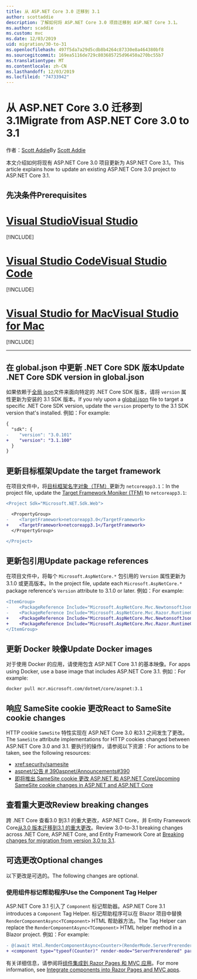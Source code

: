 ```yaml
---
title: 从 ASP.NET Core 3.0 迁移到 3.1
author: scottaddie
description: 了解如何将 ASP.NET Core 3.0 项目迁移到 ASP.NET Core 3.1。
ms.author: scaddie
ms.custom: mvc
ms.date: 12/03/2019
uid: migration/30-to-31
ms.openlocfilehash: 497f5da7a29d5cdb8b4264c87330e8a464380bf8
ms.sourcegitcommit: 169ea5116de729c803685725d96450a270bc55b7
ms.translationtype: MT
ms.contentlocale: zh-CN
ms.lasthandoff: 12/03/2019
ms.locfileid: "74733942"
---
```

# <a name="migrate-from-aspnet-core-30-to-31"></a><span data-ttu-id="0a71c-103">从 ASP.NET Core 3.0 迁移到 3.1</span><span class="sxs-lookup"><span data-stu-id="0a71c-103">Migrate from ASP.NET Core 3.0 to 3.1</span></span>

<span data-ttu-id="0a71c-104">作者：[Scott Addie](https://github.com/scottaddie)</span><span class="sxs-lookup"><span data-stu-id="0a71c-104">By [Scott Addie](https://github.com/scottaddie)</span></span>

<span data-ttu-id="0a71c-105">本文介绍如何将现有 ASP.NET Core 3.0 项目更新为 ASP.NET Core 3.1。</span><span class="sxs-lookup"><span data-stu-id="0a71c-105">This article explains how to update an existing ASP.NET Core 3.0 project to ASP.NET Core 3.1.</span></span>

## <a name="prerequisites"></a><span data-ttu-id="0a71c-106">先决条件</span><span class="sxs-lookup"><span data-stu-id="0a71c-106">Prerequisites</span></span>

# <a name="visual-studiotabvisual-studio"></a>[<span data-ttu-id="0a71c-107">Visual Studio</span><span class="sxs-lookup"><span data-stu-id="0a71c-107">Visual Studio</span></span>](#tab/visual-studio)

[!INCLUDE[](~/includes/net-core-prereqs-vs-3.1.md)]

# <a name="visual-studio-codetabvisual-studio-code"></a>[<span data-ttu-id="0a71c-108">Visual Studio Code</span><span class="sxs-lookup"><span data-stu-id="0a71c-108">Visual Studio Code</span></span>](#tab/visual-studio-code)

[!INCLUDE[](~/includes/net-core-prereqs-vsc-3.1.md)]

# <a name="visual-studio-for-mactabvisual-studio-mac"></a>[<span data-ttu-id="0a71c-109">Visual Studio for Mac</span><span class="sxs-lookup"><span data-stu-id="0a71c-109">Visual Studio for Mac</span></span>](#tab/visual-studio-mac)

[!INCLUDE[](~/includes/net-core-prereqs-mac-3.1.md)]

---

## <a name="update-net-core-sdk-version-in-globaljson"></a><span data-ttu-id="0a71c-110">在 global.json 中更新 .NET Core SDK 版本</span><span class="sxs-lookup"><span data-stu-id="0a71c-110">Update .NET Core SDK version in global.json</span></span>

<span data-ttu-id="0a71c-111">如果依赖于[全局 json](/dotnet/core/tools/global-json)文件来面向特定的 .NET Core SDK 版本，请将 `version` 属性更新为安装的 3.1 SDK 版本。</span><span class="sxs-lookup"><span data-stu-id="0a71c-111">If you rely upon a [global.json](/dotnet/core/tools/global-json) file to target a specific .NET Core SDK version, update the `version` property to the 3.1 SDK version that's installed.</span></span> <span data-ttu-id="0a71c-112">例如：</span><span class="sxs-lookup"><span data-stu-id="0a71c-112">For example:</span></span>

```diff
{
  "sdk": {
-    "version": "3.0.101"
+    "version": "3.1.100"
  }
}
```

## <a name="update-the-target-framework"></a><span data-ttu-id="0a71c-113">更新目标框架</span><span class="sxs-lookup"><span data-stu-id="0a71c-113">Update the target framework</span></span>

<span data-ttu-id="0a71c-114">在项目文件中，将[目标框架名字对象（TFM）](/dotnet/standard/frameworks)更新为 `netcoreapp3.1`：</span><span class="sxs-lookup"><span data-stu-id="0a71c-114">In the project file, update the [Target Framework Moniker (TFM)](/dotnet/standard/frameworks) to `netcoreapp3.1`:</span></span>

```diff
<Project Sdk="Microsoft.NET.Sdk.Web">

  <PropertyGroup>
-    <TargetFramework>netcoreapp3.0</TargetFramework>
+    <TargetFramework>netcoreapp3.1</TargetFramework>
  </PropertyGroup>

</Project>
```

## <a name="update-package-references"></a><span data-ttu-id="0a71c-115">更新包引用</span><span class="sxs-lookup"><span data-stu-id="0a71c-115">Update package references</span></span>

<span data-ttu-id="0a71c-116">在项目文件中，将每个 `Microsoft.AspNetCore.*` 包引用的 `Version` 属性更新为3.1.0 或更高版本。</span><span class="sxs-lookup"><span data-stu-id="0a71c-116">In the project file, update each `Microsoft.AspNetCore.*` package reference's `Version` attribute to 3.1.0 or later.</span></span> <span data-ttu-id="0a71c-117">例如：</span><span class="sxs-lookup"><span data-stu-id="0a71c-117">For example:</span></span>

```diff
<ItemGroup>
-    <PackageReference Include="Microsoft.AspNetCore.Mvc.NewtonsoftJson" Version="3.0.0" />
-    <PackageReference Include="Microsoft.AspNetCore.Mvc.Razor.RuntimeCompilation" Version="3.0.0" Condition="'$(Configuration)' == 'Debug'" />
+    <PackageReference Include="Microsoft.AspNetCore.Mvc.NewtonsoftJson" Version="3.1.0" />
+    <PackageReference Include="Microsoft.AspNetCore.Mvc.Razor.RuntimeCompilation" Version="3.1.0" Condition="'$(Configuration)' == 'Debug'" />
</ItemGroup>
```

## <a name="update-docker-images"></a><span data-ttu-id="0a71c-118">更新 Docker 映像</span><span class="sxs-lookup"><span data-stu-id="0a71c-118">Update Docker images</span></span>

<span data-ttu-id="0a71c-119">对于使用 Docker 的应用，请使用包含 ASP.NET Core 3.1 的基本映像。</span><span class="sxs-lookup"><span data-stu-id="0a71c-119">For apps using Docker, use a base image that includes ASP.NET Core 3.1.</span></span> <span data-ttu-id="0a71c-120">例如：</span><span class="sxs-lookup"><span data-stu-id="0a71c-120">For example:</span></span>

```console
docker pull mcr.microsoft.com/dotnet/core/aspnet:3.1
```

## <a name="react-to-samesite-cookie-changes"></a><span data-ttu-id="0a71c-121">响应 SameSite cookie 更改</span><span class="sxs-lookup"><span data-stu-id="0a71c-121">React to SameSite cookie changes</span></span>

<span data-ttu-id="0a71c-122">HTTP cookie `SameSite` 特性实现在 ASP.NET Core 3.0 和3.1 之间发生了更改。</span><span class="sxs-lookup"><span data-stu-id="0a71c-122">The `SameSite` attribute implementations for HTTP cookies changed between ASP.NET Core 3.0 and 3.1.</span></span> <span data-ttu-id="0a71c-123">要执行的操作，请参阅以下资源：</span><span class="sxs-lookup"><span data-stu-id="0a71c-123">For actions to be taken, see the following resources:</span></span>

* <xref:security/samesite>
* [<span data-ttu-id="0a71c-124">aspnet/公告 # 390</span><span class="sxs-lookup"><span data-stu-id="0a71c-124">aspnet/Announcements#390</span></span>](https://github.com/aspnet/Announcements/issues/390)
* [<span data-ttu-id="0a71c-125">即将推出 SameSite cookie 更改 ASP.NET 和 ASP.NET Core</span><span class="sxs-lookup"><span data-stu-id="0a71c-125">Upcoming SameSite cookie changes in ASP.NET and ASP.NET Core</span></span>](https://devblogs.microsoft.com/aspnet/upcoming-samesite-cookie-changes-in-asp-net-and-asp-net-core/)

## <a name="review-breaking-changes"></a><span data-ttu-id="0a71c-126">查看重大更改</span><span class="sxs-lookup"><span data-stu-id="0a71c-126">Review breaking changes</span></span>

<span data-ttu-id="0a71c-127">跨 .NET Core 查看3.0 到3.1 的重大更改，ASP.NET Core，并 Entity Framework Core[从3.0 版本迁移到3.1 的重大更改](/dotnet/core/compatibility/3.0-3.1)。</span><span class="sxs-lookup"><span data-stu-id="0a71c-127">Review 3.0-to-3.1 breaking changes across .NET Core, ASP.NET Core, and Entity Framework Core at [Breaking changes for migration from version 3.0 to 3.1](/dotnet/core/compatibility/3.0-3.1).</span></span>

## <a name="optional-changes"></a><span data-ttu-id="0a71c-128">可选更改</span><span class="sxs-lookup"><span data-stu-id="0a71c-128">Optional changes</span></span>

<span data-ttu-id="0a71c-129">以下更改是可选的。</span><span class="sxs-lookup"><span data-stu-id="0a71c-129">The following changes are optional.</span></span>

### <a name="use-the-component-tag-helper"></a><span data-ttu-id="0a71c-130">使用组件标记帮助程序</span><span class="sxs-lookup"><span data-stu-id="0a71c-130">Use the Component Tag Helper</span></span>

<span data-ttu-id="0a71c-131">ASP.NET Core 3.1 引入了 `Component` 标记帮助器。</span><span class="sxs-lookup"><span data-stu-id="0a71c-131">ASP.NET Core 3.1 introduces a `Component` Tag Helper.</span></span> <span data-ttu-id="0a71c-132">标记帮助程序可以在 Blazor 项目中替换 `RenderComponentAsync<TComponent>` HTML 帮助器方法。</span><span class="sxs-lookup"><span data-stu-id="0a71c-132">The Tag Helper can replace the `RenderComponentAsync<TComponent>` HTML helper method in a Blazor project.</span></span> <span data-ttu-id="0a71c-133">例如：</span><span class="sxs-lookup"><span data-stu-id="0a71c-133">For example:</span></span>

```diff
- @(await Html.RenderComponentAsync<Counter>(RenderMode.ServerPrerendered, new { IncrementAmount = 10 }))
+ <component type="typeof(Counter)" render-mode="ServerPrerendered" param-IncrementAmount="10" />
```

<span data-ttu-id="0a71c-134">有关详细信息，请参阅将[组件集成到 Razor Pages 和 MVC 应用](/aspnet/core/blazor/components?view=aspnetcore-3.1#integrate-components-into-razor-pages-and-mvc-apps)。</span><span class="sxs-lookup"><span data-stu-id="0a71c-134">For more information, see [Integrate components into Razor Pages and MVC apps](/aspnet/core/blazor/components?view=aspnetcore-3.1#integrate-components-into-razor-pages-and-mvc-apps).</span></span>
